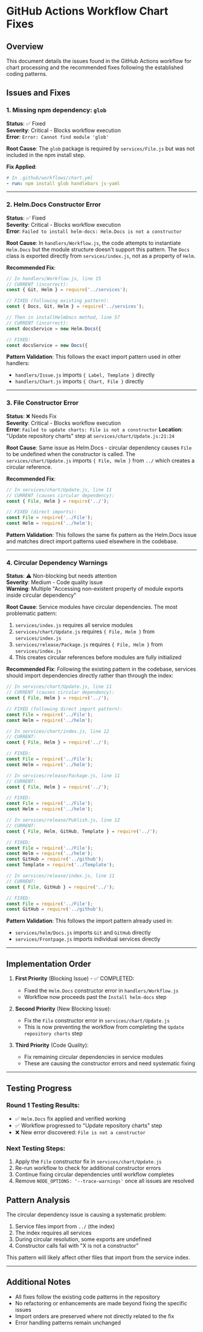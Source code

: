# GitHub Actions Workflow Chart Fixes

## Overview
This document details the issues found in the GitHub Actions workflow for chart processing and the recommended fixes following the established coding patterns.

## Issues and Fixes

### 1. Missing npm dependency: `glob`
**Status**: ✅ Fixed  
**Severity**: Critical - Blocks workflow execution  
**Error**: `Error: Cannot find module 'glob'`

**Root Cause**: The `glob` package is required by `services/File.js` but was not included in the npm install step.

**Fix Applied**:
```yaml
# In .github/workflows/chart.yml
- run: npm install glob handlebars js-yaml
```

---

### 2. Helm.Docs Constructor Error
**Status**: ✅ Fixed  
**Severity**: Critical - Blocks workflow execution  
**Error**: `Failed to install helm-docs: Helm.Docs is not a constructor`

**Root Cause**: In `handlers/Workflow.js`, the code attempts to instantiate `Helm.Docs` but the module structure doesn't support this pattern. The `Docs` class is exported directly from `services/index.js`, not as a property of `Helm`.

**Recommended Fix**:
```javascript
// In handlers/Workflow.js, line 15
// CURRENT (incorrect):
const { Git, Helm } = require('../services');

// FIXED (following existing pattern):
const { Docs, Git, Helm } = require('../services');

// Then in installHelmDocs method, line 57
// CURRENT (incorrect):
const docsService = new Helm.Docs({

// FIXED:
const docsService = new Docs({
```

**Pattern Validation**: This follows the exact import pattern used in other handlers:
- `handlers/Issue.js` imports `{ Label, Template }` directly
- `handlers/Chart.js` imports `{ Chart, File }` directly

---

### 3. File Constructor Error
**Status**: ❌ Needs Fix  
**Severity**: Critical - Blocks workflow execution  
**Error**: `Failed to update charts: File is not a constructor`
**Location**: "Update repository charts" step at `services/chart/Update.js:21:24`

**Root Cause**: Same issue as Helm.Docs - circular dependency causes `File` to be undefined when the constructor is called. The `services/chart/Update.js` imports `{ File, Helm }` from `../` which creates a circular reference.

**Recommended Fix**:
```javascript
// In services/chart/Update.js, line 11
// CURRENT (causes circular dependency):
const { File, Helm } = require('../');

// FIXED (direct imports):
const File = require('../File');
const Helm = require('../helm');
```

**Pattern Validation**: This follows the same fix pattern as the Helm.Docs issue and matches direct import patterns used elsewhere in the codebase.

---

### 4. Circular Dependency Warnings
**Status**: ⚠️ Non-blocking but needs attention  
**Severity**: Medium - Code quality issue  
**Warning**: Multiple "Accessing non-existent property of module exports inside circular dependency"

**Root Cause**: Service modules have circular dependencies. The most problematic pattern:
1. `services/index.js` requires all service modules
2. `services/chart/Update.js` requires `{ File, Helm }` from `services/index.js`
3. `services/release/Package.js` requires `{ File, Helm }` from `services/index.js`
4. This creates circular references before modules are fully initialized

**Recommended Fix**: 
Following the existing pattern in the codebase, services should import dependencies directly rather than through the index:

```javascript
// In services/chart/Update.js, line 11
// CURRENT (causes circular dependency):
const { File, Helm } = require('../');

// FIXED (following direct import pattern):
const File = require('../File');
const Helm = require('../helm');

// In services/chart/index.js, line 12
// CURRENT:
const { File, Helm } = require('../');

// FIXED:
const File = require('../File');
const Helm = require('../helm');

// In services/release/Package.js, line 11
// CURRENT:
const { File, Helm } = require('../');

// FIXED:
const File = require('../File');
const Helm = require('../helm');

// In services/release/Publish.js, line 12
// CURRENT:
const { File, Helm, GitHub, Template } = require('../');

// FIXED:
const File = require('../File');
const Helm = require('../helm');
const GitHub = require('../github');
const Template = require('../Template');

// In services/release/index.js, line 11
// CURRENT:
const { File, GitHub } = require('../');

// FIXED:
const File = require('../File');
const GitHub = require('../github');
```

**Pattern Validation**: This follows the import pattern already used in:
- `services/helm/Docs.js` imports `Git` and `GitHub` directly
- `services/Frontpage.js` imports individual services directly

---

## Implementation Order

1. **First Priority** (Blocking Issue) - ✅ COMPLETED:
   - Fixed the `Helm.Docs` constructor error in `handlers/Workflow.js`
   - Workflow now proceeds past the `Install helm-docs` step

2. **Second Priority** (New Blocking Issue):
   - Fix the `File` constructor error in `services/chart/Update.js`
   - This is now preventing the workflow from completing the `Update repository charts` step

3. **Third Priority** (Code Quality):
   - Fix remaining circular dependencies in service modules
   - These are causing the constructor errors and need systematic fixing

---

## Testing Progress

### Round 1 Testing Results:
- ✅ `Helm.Docs` fix applied and verified working
- ✅ Workflow progressed to "Update repository charts" step
- ❌ New error discovered: `File is not a constructor`

### Next Testing Steps:
1. Apply the `File` constructor fix in `services/chart/Update.js`
2. Re-run workflow to check for additional constructor errors
3. Continue fixing circular dependencies until workflow completes
4. Remove `NODE_OPTIONS: '--trace-warnings'` once all issues are resolved

## Pattern Analysis

The circular dependency issue is causing a systematic problem:
1. Service files import from `../` (the index)
2. The index requires all services
3. During circular resolution, some exports are undefined
4. Constructor calls fail with "X is not a constructor"

This pattern will likely affect other files that import from the service index.

---

## Additional Notes

- All fixes follow the existing code patterns in the repository
- No refactoring or enhancements are made beyond fixing the specific issues
- Import orders are preserved where not directly related to the fix
- Error handling patterns remain unchanged
